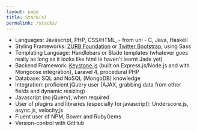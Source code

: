 ```yaml
---
layout: page
title: Stack(s)
permalink: /stacks/
---
```


<ul>
    <li>Languages: Javascript, PHP, CSS/HTML, - from uni - C, Java, Haskell</li>
    <li>Styling Frameworks: <a href="http://foundation.zurb.com">ZURB Foundation</a> or <a href="http://getbootstrap.com/">Twitter Bootstrap</a>, using Sass</li>
    <li>Templating Language: Handlebars or Blade templates (whatever goes really as long as it looks like html ie haven't learnt Jade yet)</li>
    <li>Backend Framework: <a href="http://keystonejs.com">Keystone.js</a> (built on Express.js/Node.js and with Mongoose integration), Laravel 4, procedural PHP</li>
    <li>Database: SQL and NoSQL (MongoDB) knowledge</li>
    <li>Integration: proficient jQuery user (AJAX, grabbing data from other fields and dynamic resizing)</li>
    <li>Javascript (no jQuery), when required</li>
    <li>User of plugins and libraries (especially for javascript): Underscore.js, async.js, velocity,js</li>
    <li>Fluent user of NPM, Bower and RubyGems</li>
    <li>Version-control with GitHub</li>
  </ul>